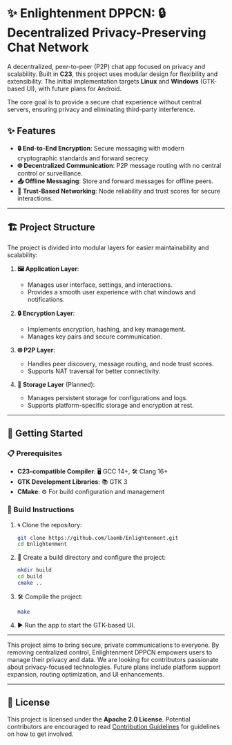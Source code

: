 # ✨ Enlightenment DPPCN: 🔒 Decentralized Privacy-Preserving Chat Network 

A decentralized, peer-to-peer (P2P) chat app focused on privacy and scalability. Built in **C23**, this project uses modular design for flexibility and extensibility. The initial implementation targets **Linux** and **Windows** (GTK-based UI), with future plans for Android.

The core goal is to provide a secure chat experience without central servers, ensuring privacy and eliminating third-party interference.

## ✨ Features

- **🔒 End-to-End Encryption**: Secure messaging with modern cryptographic standards and forward secrecy.
- **🌐 Decentralized Communication**: P2P message routing with no central control or surveillance.
- **📤 Offline Messaging**: Store and forward messages for offline peers.
- **🤝 Trust-Based Networking**: Node reliability and trust scores for secure interactions.

---

## 🏗️ Project Structure

The project is divided into modular layers for easier maintainability and scalability:

1. **🖼️ Application Layer**:

   - Manages user interface, settings, and interactions.
   - Provides a smooth user experience with chat windows and notifications.

2. **🔒 Encryption Layer**:

   - Implements encryption, hashing, and key management.
   - Manages key pairs and secure communication.

3. **🌐 P2P Layer**:

   - Handles peer discovery, message routing, and node trust scores.
   - Supports NAT traversal for better connectivity.

4. **💾 Storage Layer** (Planned):

   - Manages persistent storage for configurations and logs.
   - Supports platform-specific storage and encryption at rest.

---

## 🚀 Getting Started

### 📋 Prerequisites

- **C23-compatible Compiler**: 🖥️ GCC 14+, 🛠️ Clang 16+
- **GTK Development Libraries**: 📚 GTK 3
- **CMake**: ⚙️ For build configuration and management

### 🔨 Build Instructions

1. 🌀 Clone the repository:

   ```bash
   git clone https://github.com/laomb/Enlightenment.git
   cd Enlightenment
   ```

2. 📁 Create a build directory and configure the project:

   ```bash
   mkdir build
   cd build
   cmake ..
   ```

3. 🛠️ Compile the project:

   ```bash
   make   
   ```

4. ▶️ Run the app to start the GTK-based UI.

---

This project aims to bring secure, private communications to everyone. By removing centralized control, Enlightenment DPPCN empowers users to manage their privacy and data. We are looking for contributors passionate about privacy-focused technologies. Future plans include platform support expansion, routing optimization, and UI enhancements.

---

## 📄 License

This project is licensed under the **Apache 2.0 License**. Potential contributors are encouraged to read [Contribution Guidelines](CONTRIB.md) for guidelines on how to get involved.
